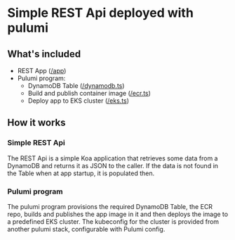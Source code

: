 # Simple REST Api deployed with pulumi

## What's included
* REST App ([/app](/app))
* Pulumi program:
  * DynamoDB Table ([/dynamodb.ts](/dynamodb.ts))
  * Build and publish container image ([/ecr.ts](/ecr.ts))
  * Deploy app to EKS cluster ([/eks.ts](/eks.ts))

## How it works
### Simple REST Api
The REST Api is a simple Koa application that retrieves some data from a DynamoDB and returns it as JSON to the caller.
If the data is not found in the Table when at app startup, it is populated then.

### Pulumi program
The pulumi program provisions the required DynamoDB Table, the ECR repo, builds and publishes the app image in it and then deploys the image to a predefined EKS cluster.
The kubeconfig for the cluster is provided from another pulumi stack, configurable with Pulumi config.
